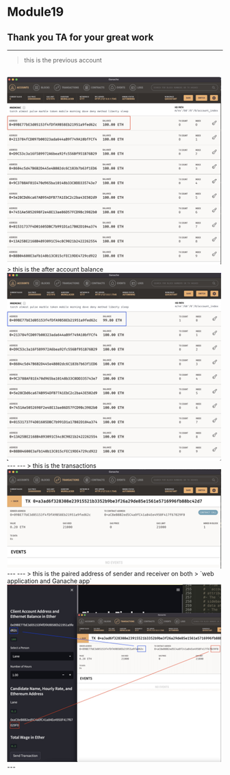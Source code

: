 # Module19   
**Thank you TA for your great work**   
  ---   
  ---        
  > this is the previous account   
  <br/>
  <img src = ".\Screenshot\00_previous.jpg" width = "500px">       
  >  this is the after account balance   
  <br/>   
  <img src = ".\Screenshot\00_after.jpg" width = "500px">    
  ---
  ---        
  >  this is the transactions   
  <br/>
  <img src = ".\Screenshot\01.jpg" width = "500px"> 
  ---
  ---       
  >  this is the paired address of sender and receiver on both         
  >  `web application and Ganache app`
  <br/>
  <img src = ".\Screenshot\02.jpg" width = "500px"> 
  ---




